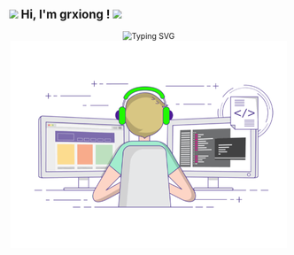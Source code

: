 <!--### Hi there 👋-->

<!--自我介绍-->
<h2><img src="https://cdn.staticaly.com/gh/ElainaFanBoy/picx-images-hosting@master/20230719/1.gif" width="50"> Hi, I'm grxiong ! <img src="https://cdn.staticaly.com/gh/ElainaFanBoy/picx-images-hosting@master/20230719/1.gif" width="50"></h2>

<!-- dynamic typing effect 动态打字效果 -->
  <div align="center">
      <img src="https://readme-typing-svg.demolab.com?font=Fira+Code&pause=20&width=600&lines=System.out.print(%22Hello%2C%20World%22)&center=true&size=27" alt="Typing SVG" />
    <!--敲电脑图片-->
<img src="https://raw.githubusercontent.com/devSouvik/devSouvik/master/gif3.gif" width="500"/>
  </div>

<!--**grxiong/grxiong** is a ✨ _special_ ✨ repository because its `README.md` (this file) appears on your GitHub profile.

Here are some ideas to get you started:

- 🔭 I’m currently working on ...
- 🌱 I’m currently learning ...
- 👯 I’m looking to collaborate on ...
- 🤔 I’m looking for help with ...
- 💬 Ask me about ...
- 📫 How to reach me: ...
- 😄 Pronouns: ...
- ⚡ Fun fact: ...
-->
